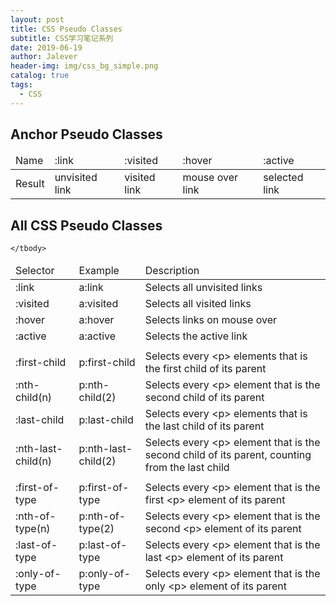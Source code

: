 ```yaml
---
layout: post
title: CSS Pseudo Classes
subtitle: CSS学习笔记系列
date: 2019-06-19
author: Jalever
header-img: img/css_bg_simple.png
catalog: true
tags:
  - CSS
---
```


## Anchor Pseudo Classes
<table>
    <thead>
        <tr>
            <td>Name</td>
            <td>:link</td>
            <td>:visited</td>
            <td>:hover</td>
            <td>:active</td>
        </tr>
    </thead>
    <tbody>
        <tr>
            <td>Result</td>
            <td>unvisited link</td>
            <td>visited link</td>
            <td>mouse over link</td>
            <td>selected link</td>
        </tr>
    </tbody>
</table>

## All CSS Pseudo Classes
<table>
    <thead>
        <tr>
            <td>Selector</td>
            <td>Example</td>
            <td>Description</td>
        </tr>
    </thead>
    <tbody>
        <tr>
            <td>:link</td>
            <td>a:link</td>
            <td>Selects all unvisited links</td>
        </tr>
        <tr>
            <td>:visited</td>
            <td>a:visited</td>
            <td>Selects all visited links</td>
        </tr>
        <tr>
            <td>:hover</td>
            <td>a:hover</td>
            <td>Selects links on mouse over</td>
        </tr>
        <tr>
            <td>:active</td>
            <td>a:active</td>
            <td>Selects the active link</td>
        </tr>
        <tr>
            <td colspan="3"></td>
        </tr>
        <tr>
            <td>:first-child</td>
            <td>p:first-child</td>
            <td>Selects every &#60;p&#62; elements that is the first child of its parent</td>
        </tr>
        <tr>
            <td>:nth-child(n)</td>
            <td>p:nth-child(2)</td>
            <td>Selects every &#60;p&#62; element that is the second child of its parent</td>
        </tr>
        <tr>
            <td>:last-child</td>
            <td>p:last-child</td>
            <td>Selects every &#60;p&#62; elements that is the last child of its parent</td>
        </tr>
        <tr>
            <td>:nth-last-child(n)</td>
            <td>p:nth-last-child(2)</td>
            <td>Selects every &#60;p&#62; element that is the second child of its parent, counting from the last child</td>
        </tr>
        <tr>
            <td colspan="3"></td>
        </tr>
        <tr>
            <td>:first-of-type</td>
            <td>p:first-of-type</td>
            <td>Selects every &#60;p&#62; element that is the first &#60;p&#62; element of its parent</td>
        </tr>
        <tr>
            <td>:nth-of-type(n)</td>
            <td>p:nth-of-type(2)</td>
            <td>Selects every &#60;p&#62; element that is the second &#60;p&#62; element of its parent</td>
        </tr>
        <tr>
            <td>:last-of-type</td>
            <td>p:last-of-type</td>
            <td>Selects every &#60;p&#62; element that is the last &#60;p&#62; element of its parent</td>
        </tr>
        <tr>
            <td>:only-of-type</td>
            <td>p:only-of-type</td>
            <td>Selects every &#60;p&#62; element that is the only &#60;p&#62; element of its parent</td>
        </tr>

    </tbody>
</table>
